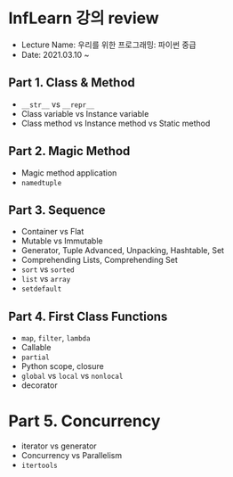 # InfLearn 강의 review
* Lecture Name: 우리를 위한 프로그래밍: 파이썬 중급
* Date: 2021.03.10 ~

## Part 1. Class & Method

- `__str__` vs `__repr__`
- Class variable vs Instance variable
- Class method vs Instance method vs Static method

## Part 2. Magic Method

- Magic method application
- `namedtuple`

## Part 3. Sequence

- Container vs Flat
- Mutable vs Immutable
- Generator, Tuple Advanced, Unpacking, Hashtable, Set
- Comprehending Lists, Comprehending Set
- `sort` vs `sorted`
- `list` vs `array`
- `setdefault`

## Part 4. First Class Functions
- `map`, `filter`, `lambda`
- Callable
- `partial`
- Python scope, closure
- `global` vs `local` vs `nonlocal`
- decorator

# Part 5. Concurrency
- iterator vs generator
- Concurrency vs Parallelism
- `itertools`